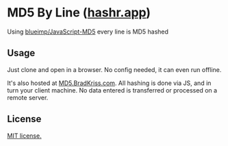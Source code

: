 # MD5 By Line ([hashr.app](https://hashr.app))

Using [blueimp/JavaScript-MD5](https://github.com/blueimp/JavaScript-MD5) every line is MD5 hashed

## Usage

Just clone and open in a browser. No config needed, it can even run offline.

It's also hosted at [MD5.BradKriss.com](https://MD5.BradKriss.com). All hashing is done via JS, and in turn your client machine. No data entered is transferred or processed on a remote server.

## License

[MIT license.](https://opensource.org/licenses/MIT)
